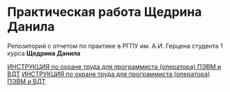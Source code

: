 # Практическая работа Щедрина Данила
Репозиторий с отчетом по практике в РГПУ им. А.И. Герцена студента 1 курса **Щедрина Данила**

[ИНСТРУКЦИЯ по охране труда для программиста (оператора) ПЭВМ и ВДТ](https://demo.consultant.ru/cgi/online.cgi?req=doc&base=PAP&n=37352&dst=0#Z71dhxSo9ZexeQiR1)
[ИНСТРУКЦИЯ по охране труда для программиста (оператора) ПЭВМ и ВДТ](http://www.consultant.ru/document/cons_doc_LAW_58804/)

